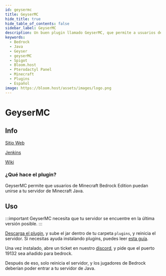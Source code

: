 ```yaml
---
id: geysermc
title: GeyserMC
hide_title: true
hide_table_of_contents: false
sidebar_label: GeyserMC
description: Un buen plugin llamado GeyserMC, que permite a usuarios de Bedrock conectarse a servidores de Java. 
keywords:
  - Bedrock
  - Java
  - Geyser
  - geyserMC
  - Spigot
  - Bloom.host
  - Pterodactyl Panel
  - Minecraft
  - Plugins
  - Español
image: https://bloom.host/assets/images/logo.png
---
```

# GeyserMC
## Info
[Sitio Web](https://geysermc.org/)

[Jenkins](https://ci.nukkitx.com/job/GeyserMC/job/Geyser/job/master/)

[Wiki](https://github.com/GeyserMC/Geyser/wiki)

### ¿Qué hace el plugin?

GeyserMC permite que usuarios de Minecraft Bedrock Edition puedan unirse a tu servidor de Minecraft Java.

## Uso

:::important
GeyserMC  necesita que tu servidor se encuentre en la última versión posible. 
:::

[Descarga el plugin](https://ci.nukkitx.com/job/GeyserMC/job/Geyser/job/master/lastSuccessfulBuild/artifact/bootstrap/spigot/target/Geyser-Spigot.jar), y sube el jar dentro de tu carpeta `plugins`, y reinicia el servidor. Si necesitas ayuda instalando plugins, puedes leer [esta guía](https://docs.bloom.host/languages/spanish/basico/instalar-plugins/). 

Una vez instalado, abre un ticket en nuestro [discord](https://discord.com/invite/2QxW8QY), y pide que el puerto 19132 sea añadido para bedrock. 

Después de eso, solo reinicia el servidor, y los jugadores de Bedrock deberían poder entrar a tu servidor de Java.
